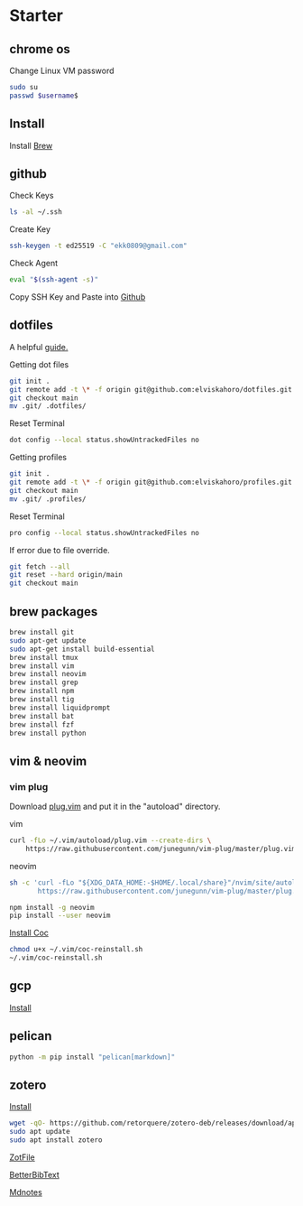 # Starter

## chrome os

Change Linux VM password

```sh
sudo su
passwd $username$
```

## Install

Install [Brew](https://brew.sh/)

## github

Check Keys

```sh
ls -al ~/.ssh
```

Create Key

```sh
ssh-keygen -t ed25519 -C "ekk0809@gmail.com"
```

Check Agent

```sh
eval "$(ssh-agent -s)"
```

Copy SSH Key and Paste into [Github](https://github.com/settings/keys)

## dotfiles

A helpful [guide.](https://www.ackama.com/blog/posts/the-best-way-to-store-your-dotfiles-a-bare-git-repository-explained)

Getting dot files
```sh
git init .
git remote add -t \* -f origin git@github.com:elviskahoro/dotfiles.git
git checkout main
mv .git/ .dotfiles/
```

Reset Terminal
```sh
dot config --local status.showUntrackedFiles no
```

Getting profiles
```sh
git init .
git remote add -t \* -f origin git@github.com:elviskahoro/profiles.git
git checkout main
mv .git/ .profiles/
```

Reset Terminal
```sh
pro config --local status.showUntrackedFiles no
```

If error due to file override.
```sh
git fetch --all
git reset --hard origin/main
git checkout main
```

## brew packages

```sh
brew install git
sudo apt-get update
sudo apt-get install build-essential
brew install tmux
brew install vim
brew install neovim
brew install grep
brew install npm
brew install tig
brew install liquidprompt
brew install bat
brew install fzf
brew install python
```

## vim & neovim

### vim plug

Download [
plug.vim](https://raw.githubusercontent.com/junegunn/vim-plug/master/plug.vim)
and put it in the "autoload" directory.

vim

```sh
curl -fLo ~/.vim/autoload/plug.vim --create-dirs \
    https://raw.githubusercontent.com/junegunn/vim-plug/master/plug.vim
```

neovim

```sh
sh -c 'curl -fLo "${XDG_DATA_HOME:-$HOME/.local/share}"/nvim/site/autoload/plug.vim --create-dirs \
       https://raw.githubusercontent.com/junegunn/vim-plug/master/plug.vim'
```

```sh
npm install -g neovim
pip install --user neovim
```

[Install Coc](https://github.com/neoclide/coc.nvim/wiki/Install-coc.nvim)

```sh
chmod u+x ~/.vim/coc-reinstall.sh
~/.vim/coc-reinstall.sh
```

## gcp

[Install](https://cloud.google.com/sdk/docs/install#deb)

## pelican

```sh
python -m pip install "pelican[markdown]"
```

## zotero

[Install](https://www.zotero.org/support/kb/installing_on_a_chromebook)

```sh
wget -qO- https://github.com/retorquere/zotero-deb/releases/download/apt-get/install.sh | sudo bash
sudo apt update
sudo apt install zotero
```

[ZotFile](http://zotfile.com/)

[BetterBibText](https://retorque.re/zotero-better-bibtex/)

[Mdnotes](https://github.com/argenos/zotero-mdnotes)
